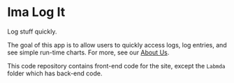 # Ima Log It

Log stuff quickly.

The goal of this app is to allow users to quickly access logs, log entries, and see simple run-time charts. For more, see our [About Us](https://imalogit.com/about.html).

This code repository contains front-end code for the site, except the `Labmda` folder which has back-end code.
